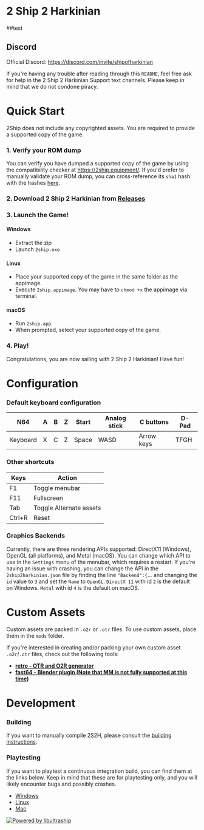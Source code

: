 [comment]: <> (Todo: Make Light Mode Image)
[comment]: <> (Todo: Make Dark Mode Image)

# 2 Ship 2 Harkinian
##test
## Discord

Official Discord: https://discord.com/invite/shipofharkinian

If you're having any trouble after reading through this `README`, feel free ask for help in the 2 Ship 2 Harkinian Support text channels. Please keep in mind that we do not condone piracy.

# Quick Start

2Ship does not include any copyrighted assets.  You are required to provide a supported copy of the game.

### 1. Verify your ROM dump
You can verify you have dumped a supported copy of the game by using the compatibility checker at https://2ship.equipment/. If you'd prefer to manually validate your ROM dump, you can cross-reference its `sha1` hash with the hashes [here](docs/supportedHashes.json).

### 2. Download 2 Ship 2 Harkinian from [Releases](https://github.com/HarbourMasters/2Ship2Harkinian/releases)

### 3. Launch the Game!
#### Windows
* Extract the zip
* Launch `2ship.exe`

#### Linux
* Place your supported copy of the game in the same folder as the appimage.
* Execute `2ship.appimage`. You may have to `chmod +x` the appimage via terminal.

#### macOS
* Run `2ship.app`.
* When prompted, select your supported copy of the game.

### 4. Play!

Congratulations, you are now sailing with 2 Ship 2 Harkinian! Have fun!

# Configuration

### Default keyboard configuration
| N64 | A | B | Z | Start | Analog stick | C buttons | D-Pad |
| - | - | - | - | - | - | - | - |
| Keyboard | X | C | Z | Space | WASD | Arrow keys | TFGH |

### Other shortcuts
| Keys | Action |
| - | - |
| F1 | Toggle menubar |
| F11 | Fullscreen |
| Tab | Toggle Alternate assets |
| Ctrl+R | Reset |

### Graphics Backends
Currently, there are three rendering APIs supported: DirectX11 (Windows), OpenGL (all platforms), and Metal (macOS). You can change which API to use in the `Settings` menu of the menubar, which requires a restart.  If you're having an issue with crashing, you can change the API in the `2ship2harkinian.json` file by finding the line `"Backend":{`... and changing the `id` value to `3` and set the `Name` to `OpenGL`. `DirectX 11` with id `2` is the default on Windows. `Metal` with id `4` is the default on macOS.

# Custom Assets

Custom assets are packed in `.o2r` or `.otr` files. To use custom assets, place them in the `mods` folder.

If you're interested in creating and/or packing your own custom asset `.o2r`/`.otr` files, check out the following tools:
* [**retro - OTR and O2R generator**](https://github.com/HarbourMasters64/retro)
* [**fast64 - Blender plugin (Note that MM is not fully supported at this time)**](https://github.com/HarbourMasters/fast64)

# Development
### Building

If you want to manually compile 2S2H, please consult the [building instructions](docs/BUILDING.md).


### Playtesting
If you want to playtest a continuous integration build, you can find them at the links below. Keep in mind that these are for playtesting only, and you will likely encounter bugs and possibly crashes. 

* [Windows](https://nightly.link/HarbourMasters/2ship2harkinian/workflows/main/develop/2ship-windows.zip)
* [Linux](https://nightly.link/HarbourMasters/2ship2harkinian/workflows/main/develop/2ship-linux.zip)
* [Mac](https://nightly.link/HarbourMasters/2ship2harkinian/workflows/main/develop/2ship-mac.zip)

<a href="https://github.com/Kenix3/libultraship/">
  <picture>
    <source media="(prefers-color-scheme: dark)" srcset="./docs/poweredbylus.darkmode.png">
    <img alt="Powered by libultraship" src="./docs/poweredbylus.lightmode.png">
  </picture>
</a>
